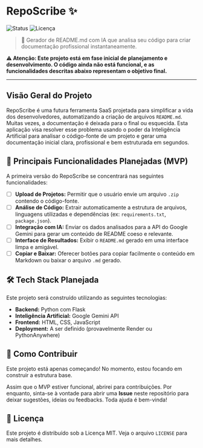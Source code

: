 # RepoScribe ✨

![Status](https://img.shields.io/badge/status-em_desenvolvimento-yellow) ![Licença](https://img.shields.io/badge/licença-MIT-blue.svg)

> 📝 Gerador de README.md com IA que analisa seu código para criar documentação profissional instantaneamente.

**⚠️ Atenção: Este projeto está em fase inicial de planejamento e desenvolvimento. O código ainda não está funcional, e as funcionalidades descritas abaixo representam o objetivo final.**

---

## Visão Geral do Projeto

RepoScribe é uma futura ferramenta SaaS projetada para simplificar a vida dos desenvolvedores, automatizando a criação de arquivos `README.md`. Muitas vezes, a documentação é deixada para o final ou esquecida. Esta aplicação visa resolver esse problema usando o poder da Inteligência Artificial para analisar o código-fonte de um projeto e gerar uma documentação inicial clara, profissional e bem estruturada em segundos.

## 🎯 Principais Funcionalidades Planejadas (MVP)

A primeira versão do RepoScribe se concentrará nas seguintes funcionalidades:

-   [ ] **Upload de Projetos:** Permitir que o usuário envie um arquivo `.zip` contendo o código-fonte.
-   [ ] **Análise de Código:** Extrair automaticamente a estrutura de arquivos, linguagens utilizadas e dependências (ex: `requirements.txt`, `package.json`).
-   [ ] **Integração com IA:** Enviar os dados analisados para a API do Google Gemini para gerar um conteúdo de README coeso e relevante.
-   [ ] **Interface de Resultados:** Exibir o `README.md` gerado em uma interface limpa e amigável.
-   [ ] **Copiar e Baixar:** Oferecer botões para copiar facilmente o conteúdo em Markdown ou baixar o arquivo `.md` gerado.

## 🛠️ Tech Stack Planejada

Este projeto será construído utilizando as seguintes tecnologias:

* **Backend:** Python com Flask
* **Inteligência Artificial:** Google Gemini API
* **Frontend:** HTML, CSS, JavaScript
* **Deployment:** A ser definido (provavelmente Render ou PythonAnywhere)

## 🤝 Como Contribuir

Este projeto está apenas começando! No momento, estou focando em construir a estrutura base.

Assim que o MVP estiver funcional, abrirei para contribuições. Por enquanto, sinta-se à vontade para abrir uma **Issue** neste repositório para deixar sugestões, ideias ou feedbacks. Toda ajuda é bem-vinda!

## 📄 Licença

Este projeto é distribuído sob a Licença MIT. Veja o arquivo `LICENSE` para mais detalhes.
